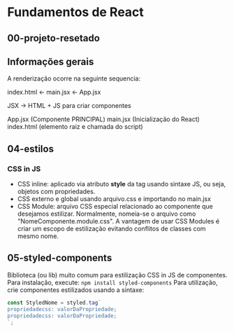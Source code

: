# Fundamentos de React

## 00-projeto-resetado

## Informações gerais

A renderização ocorre na seguinte sequencia:

index.html <- main.jsx <- App.jsx

JSX -> HTML + JS para criar componentes

App.jsx (Componente PRINCIPAL)
main.jsx (Inicialização do React)
index.html (elemento raiz e chamada do script)

## 04-estilos

### CSS in JS
- CSS inline: aplicado via atributo **style** da tag usando sintaxe JS, ou seja, objetos com propriedades.
- CSS externo e global usando arquivo.css e importando no main.jsx
- CSS Module: arquivo CSS especial relacionado ao componente que desejamos estilizar. Normalmente, nomeia-se o arquivo como "NomeComponente.module.css". A vantagem de usar CSS Modules é criar um escopo de estilização evitando conflitos de classes com mesmo nome.

## 05-styled-components

Biblioteca (ou lib) muito comum para estilização CSS in JS de componentes.
Para instalação, execute: `npm install styled-components`
Para utilização, crie componentes estilizados usando a sintaxe:

```javascript
const StyledNome = styled.tag`
propriedadecss: valorDaPropriedade;
propriedadecss: valorDaPropriedade;
`;
```
